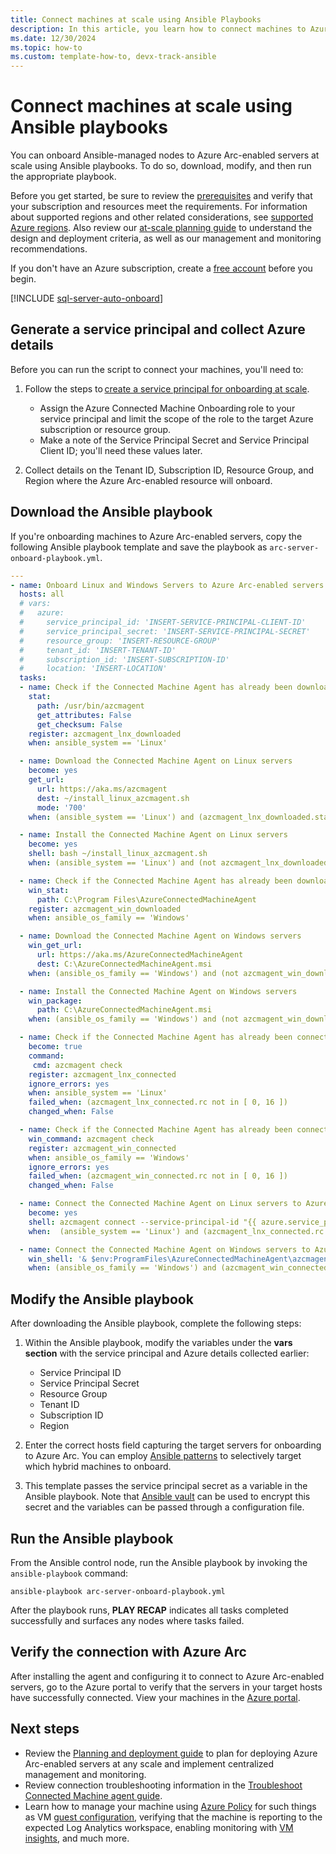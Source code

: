 ```yaml
---
title: Connect machines at scale using Ansible Playbooks
description: In this article, you learn how to connect machines to Azure using Azure Arc-enabled servers using Ansible playbooks.
ms.date: 12/30/2024
ms.topic: how-to
ms.custom: template-how-to, devx-track-ansible
---
```


# Connect machines at scale using Ansible playbooks

You can onboard Ansible-managed nodes to Azure Arc-enabled servers at scale using Ansible playbooks. To do so, download, modify, and then run the appropriate playbook.

Before you get started, be sure to review the [prerequisites](prerequisites.md) and verify that your subscription and resources meet the requirements. For information about supported regions and other related considerations, see [supported Azure regions](overview.md#supported-regions). Also review our [at-scale planning guide](plan-at-scale-deployment.md) to understand the design and deployment criteria, as well as our management and monitoring recommendations.

If you don't have an Azure subscription, create a [free account](https://azure.microsoft.com/free/?WT.mc_id=A261C142F) before you begin.

[!INCLUDE [sql-server-auto-onboard](includes/sql-server-auto-onboard.md)]

## Generate a service principal and collect Azure details

Before you can run the script to connect your machines, you'll need to:

1. Follow the steps to [create a service principal for onboarding at scale](onboard-service-principal.md#create-a-service-principal-for-onboarding-at-scale).

    * Assign the Azure Connected Machine Onboarding role to your service principal and limit the scope of the role to the target Azure subscription or resource group.
    * Make a note of the Service Principal Secret and Service Principal Client ID; you'll need these values later.

1. Collect details on the Tenant ID, Subscription ID, Resource Group, and Region where the Azure Arc-enabled resource will onboard.

## Download the Ansible playbook

If you're onboarding machines to Azure Arc-enabled servers, copy the following Ansible playbook template and save the playbook as `arc-server-onboard-playbook.yml`.

```yaml
---
- name: Onboard Linux and Windows Servers to Azure Arc-enabled servers with public endpoint connectivity
  hosts: all
  # vars:
  #   azure:
  #     service_principal_id: 'INSERT-SERVICE-PRINCIPAL-CLIENT-ID'
  #     service_principal_secret: 'INSERT-SERVICE-PRINCIPAL-SECRET'
  #     resource_group: 'INSERT-RESOURCE-GROUP'
  #     tenant_id: 'INSERT-TENANT-ID'
  #     subscription_id: 'INSERT-SUBSCRIPTION-ID'
  #     location: 'INSERT-LOCATION'
  tasks:
  - name: Check if the Connected Machine Agent has already been downloaded on Linux servers
    stat:
      path: /usr/bin/azcmagent
      get_attributes: False
      get_checksum: False
    register: azcmagent_lnx_downloaded
    when: ansible_system == 'Linux'

  - name: Download the Connected Machine Agent on Linux servers
    become: yes
    get_url:
      url: https://aka.ms/azcmagent
      dest: ~/install_linux_azcmagent.sh
      mode: '700'
    when: (ansible_system == 'Linux') and (azcmagent_lnx_downloaded.stat.exists == false)

  - name: Install the Connected Machine Agent on Linux servers
    become: yes
    shell: bash ~/install_linux_azcmagent.sh
    when: (ansible_system == 'Linux') and (not azcmagent_lnx_downloaded.stat.exists)

  - name: Check if the Connected Machine Agent has already been downloaded on Windows servers
    win_stat:
      path: C:\Program Files\AzureConnectedMachineAgent
    register: azcmagent_win_downloaded
    when: ansible_os_family == 'Windows'

  - name: Download the Connected Machine Agent on Windows servers
    win_get_url:
      url: https://aka.ms/AzureConnectedMachineAgent
      dest: C:\AzureConnectedMachineAgent.msi
    when: (ansible_os_family == 'Windows') and (not azcmagent_win_downloaded.stat.exists)

  - name: Install the Connected Machine Agent on Windows servers
    win_package:
      path: C:\AzureConnectedMachineAgent.msi
    when: (ansible_os_family == 'Windows') and (not azcmagent_win_downloaded.stat.exists)

  - name: Check if the Connected Machine Agent has already been connected
    become: true
    command:
     cmd: azcmagent check
    register: azcmagent_lnx_connected
    ignore_errors: yes
    when: ansible_system == 'Linux'
    failed_when: (azcmagent_lnx_connected.rc not in [ 0, 16 ])
    changed_when: False

  - name: Check if the Connected Machine Agent has already been connected on windows
    win_command: azcmagent check
    register: azcmagent_win_connected
    when: ansible_os_family == 'Windows'
    ignore_errors: yes
    failed_when: (azcmagent_win_connected.rc not in [ 0, 16 ])
    changed_when: False

  - name: Connect the Connected Machine Agent on Linux servers to Azure Arc
    become: yes
    shell: azcmagent connect --service-principal-id "{{ azure.service_principal_id }}" --service-principal-secret "{{ azure.service_principal_secret }}" --resource-group "{{ azure.resource_group }}" --tenant-id "{{ azure.tenant_id }}" --location "{{ azure.location }}" --subscription-id "{{ azure.subscription_id }}"
    when:  (ansible_system == 'Linux') and (azcmagent_lnx_connected.rc is defined and azcmagent_lnx_connected.rc != 0)

  - name: Connect the Connected Machine Agent on Windows servers to Azure
    win_shell: '& $env:ProgramFiles\AzureConnectedMachineAgent\azcmagent.exe connect --service-principal-id "{{ azure.service_principal_id }}" --service-principal-secret "{{ azure.service_principal_secret }}" --resource-group "{{ azure.resource_group }}" --tenant-id "{{ azure.tenant_id }}" --location "{{ azure.location }}" --subscription-id "{{ azure.subscription_id }}"'
    when: (ansible_os_family == 'Windows') and (azcmagent_win_connected.rc is defined and azcmagent_win_connected.rc != 0)
```

## Modify the Ansible playbook

After downloading the Ansible playbook, complete the following steps:

1. Within the Ansible playbook, modify the variables under the **vars section** with the service principal and Azure details collected earlier:

    * Service Principal ID
    * Service Principal Secret
    * Resource Group
    * Tenant ID
    * Subscription ID
    * Region

1. Enter the correct hosts field capturing the target servers for onboarding to Azure Arc. You can employ [Ansible patterns](https://docs.ansible.com/ansible/latest/user_guide/intro_patterns.html#common-patterns) to selectively target which hybrid machines to onboard.

1. This template passes the service principal secret as a variable in the Ansible playbook. Note that [Ansible vault](https://docs.ansible.com/ansible/latest/user_guide/vault.html) can be used to encrypt this secret and the variables can be passed through a configuration file.

## Run the Ansible playbook

From the Ansible control node, run the Ansible playbook by invoking the `ansible-playbook` command:

```
ansible-playbook arc-server-onboard-playbook.yml
```

After the playbook runs, **PLAY RECAP** indicates all tasks completed successfully and surfaces any nodes where tasks failed.

## Verify the connection with Azure Arc

After installing the agent and configuring it to connect to Azure Arc-enabled servers, go to the Azure portal to verify that the servers in your target hosts have successfully connected. View your machines in the [Azure portal](https://aka.ms/hybridmachineportal).

## Next steps

- Review the [Planning and deployment guide](plan-at-scale-deployment.md) to plan for deploying Azure Arc-enabled servers at any scale and implement centralized management and monitoring.
- Review connection troubleshooting information in the [Troubleshoot Connected Machine agent guide](troubleshoot-agent-onboard.md).
- Learn how to manage your machine using [Azure Policy](/azure/governance/policy/overview) for such things as VM [guest configuration](/azure/governance/machine-configuration/overview), verifying that the machine is reporting to the expected Log Analytics workspace, enabling monitoring with [VM insights](/azure/azure-monitor/vm/vminsights-enable-policy), and much more.
